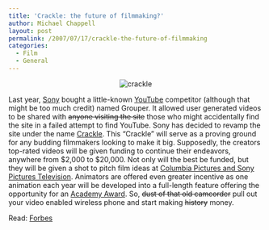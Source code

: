 ```yaml
---
title: 'Crackle: the future of filmmaking?'
author: Michael Chappell
layout: post
permalink: /2007/07/17/crackle-the-future-of-filmmaking
categories:
  - Film
  - General
---
```

<p align="center">
  <img src="http://archive.digivation.net/wp-content/uploads/2007/07/crackle-sm.jpg" alt="crackle" />
</p>

Last year, [Sony][1] bought a little-known [YouTube][2] competitor (although that might be too much credit) named Grouper. It allowed user generated videos to be shared with <strike>anyone visiting the site</strike> those who might accidentally find the site in a failed attempt to find YouTube. Sony has decided to revamp the site under the name [Crackle][3]. This &#8220;Crackle&#8221; will serve as a proving ground for any budding filmmakers looking to make it big. Supposedly, the creators top-rated videos will be given funding to continue their endeavors, anywhere from $2,000 to $20,000. Not only will the best be funded, but they will be given a shot to pitch film ideas at [Columbia Pictures and Sony Pictures Television][4]. Animators are offered even greater incentive as one animation each year will be developed into a full-length feature offering the opportunity for an [Academy Award][5]. So, <strike>dust of that old camcorder</strike> pull out your video enabled wireless phone and start making <strike>history</strike> money.

Read: [Forbes ][6]

 [1]: http://www.sony.com/index.php
 [2]: http://www.youtube.com/
 [3]: http://www.crackle.com/
 [4]: http://www.sonypictures.com/
 [5]: http://en.wikipedia.org/wiki/Academy_award
 [6]: http://www.forbes.com/feeds/ap/2007/07/16/ap3915447.html